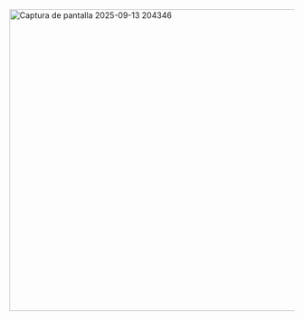 
<img width="639" height="534" alt="Captura de pantalla 2025-09-13 204346" src="https://github.com/user-attachments/assets/abf72aa5-5a35-4e5c-930e-57e169616de5" />

